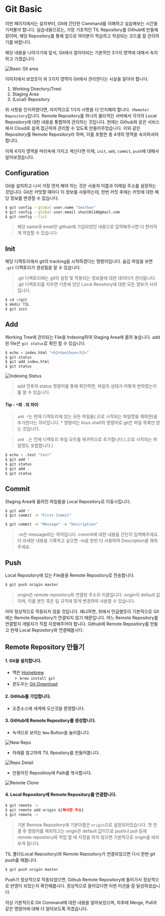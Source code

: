 # Git Basic
이번 페이지에서는 설치부터, Git에 간단한 Command를 이해하고 실습해보는 시간을 가져볼까 합니다.
실습내용으로는, 가장 기초적인 TIL Repository를 Github에 만들예정이며, 해당 Repository를 통해 앞으로 여러분이 학습하고 작성되는 코드를 잘 관리하기를 바랍니다.

해당 내용을 나아가기에 앞서, Git에서 알아야되는 기본적인 3가지 영역에 대해서 숙지하고 가겠습니다.
<div class='image'>
	<img src='images/localRepo.png' alt='Basic Git area' />
</div>

이미지에서 보았듯이 위 3가지 영역이 Git에서 관리한다는 사실을 알아야 합니다.

1. Working Directory(Tree)
2. Staging Area
3. (Local) Repository

위 사항을 인지하였다면, 마지막으로 1가지 사항을 더 인지해야 합니다. `(Remote) Repository`입니다. Remote Repository를 하나의 물리적인 서버에서 각각의 Local Repository에 대한 내용을 통합하여 관리하는 것입니다. 현재는 Github와 같은 서비스에서 Cloud로 쉽게 접근하여 관리할 수 있도록 만들어주었습니다. 이와 같은 Repository를 Remote Repository라 하며, 이를 포함한 총 4개의 영역을 숙지하셔야 합니다.

이제 4가지 영역을 머리속에 가지고 계신다면 이제, `init`, `add`, `commit`, `push`에 대해서 알아보겠습니다.

## Configuration
Git을 설치하고 나서 가장 먼저 해야 하는 것은 사용자 이름과 이메일 주소를 설정하는 것입니다. Git은 커밋할 때마다 이 정보를 사용하는데, 한번 커밋 후에는 커밋에 대한 해당 정보를 변경할 수 없습니다.

```bash
$ git config --global user.name "Seolhun"
$ git config --global user.email shun10114@gmail.com
$ git config --list
```

> 해당 name과 email은 github에 가입되었던 내용으로 입력해주시면 더 편리하게 작업할 수 있습니다.

## Init
해당 디렉토리에서 git의 tracking을 시작하겠다는 명령어입니다. 숨김 파일을 보면 `.git` 디렉토리가 생성됨을 알 수 있습니다.
> .git 디렉토리에는 git의 설정 및 작동되는 정보들에 대한 데이터가 관리됩니다. .git 디렉토리를 지우면 기존에 있던 Local Reository에 대한 모든 정보가 사라집니다.

```bash
$ cd ~/git
$ mkdir TIL
$ git init
```

## Add
Working Tree에 관리되는 File을 Indexing하여 Staging Area에 올려 놓습니다. add된 file은 `git status`로 확인 할 수 있습니다.

```bash
$ echo > index.html "<h2>Seolhun</h2>"
$ git status
$ git add index.html
$ git status
```
<div class='image'>
	<img src='images/indexing.png' alt='Indexing Status' />
</div>

> add 전후의 status 명령어를 통해 확인하면, 파일의 상태가 어떻게 변하였는지를 알 수 있습니다.

#### Tip - `*`와 `.`의 차이
> `add *`는 현재 디렉토리에 있는 모든 파일들(.으로 시작되는 파일명을 제외한)을 추가한다는 의미입니다. * 명령어는 linux shell의 명령어로 git은 파일 목록만 받는 것입니다.

> `add .`는 전체 디렉토리 파일 모두를 재귀적으로 추가합니다.(.으로 시작되는 파일명도 포함합니다.)

```bash
$ echo > .test "test"
$ git add *
$ git status
$ git add .
$ git status
```

## Commit
Staging Area에 올려진 파일들을 Local Repository로 이동시킵니다.

```bash
$ git add *
$ git commit -m "First Commit"
```
```bash
$ git commit -m "Message" -m "Description"
```

> -m은 message라는 약어입니다. commit에 대한 내용을 간단히 입력해주세요. 더 자세한 내용을 기록하고 싶으면 -m을 한번 더 사용하여 Description을 채워주세요.

## Push
Local Repository에 있는 File들을 Remote Repository로 전송합니다.

```bash
$ git push origin master
```
> origin은 remote repository와 연결된 주소의 이름입니다. origin이 default 값이며, 이를 본인 혹은 팀 규칙에 맞게 변경하여 사용할 수 있습니다.

아마 정상적으로 작동되지 않을 것입니다. 왜냐하면, 위에서 언급했듯이 기본적으로 Git에는 Remote Repository가 연결되지 않기 때문입니다. 어느 Remote Repository를 연결할지 개발자가 직접 지정해주어야 합니다. Github에 Remote Repository를 만들고 현재 Local Repository와 연결해봅시다.

## Remote Repository 만들기
#### 1. Git을 설치합니다.
- 맥은 [Homebrew](https://brew.sh/index_ko)
	- `brew install git`
- 윈도우는 [Git-Download](https://git-scm.com/downloads)

#### 2. GitHub를 가입합니다.
- 오픈소스에 세계에 오신것을 환영합니다.

#### 3. GitHub에 Remote Repository를 생성합니다.
- 녹색으로 보이는 `New` Button을 눌러줍니다.

<div class='image'>
	<img src='images/newRepo.png' alt='New Repo' />
</div>

- 아래를 참고하여 TIL Rpository를 만들어봅니다.
<div class='image'>
	<img src='images/repoDetail.png' alt='Repo Detail' />
</div>

- 만들어진 Repositroy에 Path를 복사합시다.
<div class='image'>
	<img src='images/remoteClone.png' alt='Remote Clone' />
</div>

#### 4. Local Repository에 Remote Repository를 연결합니다.
```bash
$ git remote -v
$ git remote add origin ${복사한 주소}
$ git remote -v
```

> 기본 Remote Repository에 기본이름은 `origin`으로 설정되어있습니다. 첫 연결 후 명령어를 제외하고는 origin은 default 값이므로 push나 pull 등에 remote repository와 작업 할 때 지정을 하지 않으면 기본적으로 origin을 바라보게 됩니다.

TIL 폴더(Local Repository)와 Remote Repository가 연결되었으면 다시 한번 git push를 해봅니다.
```bash
$ git push origin master
```

Push가 정상적으로 작동되었으면, Github Remote Repository에 들어가서 정상적으로 반영이 되었는지 확인해봅시다. 정상적으로 들어갔다면 이번 미션을 잘 달성하셨습니다.

이상 기본적으로 Git Command에 대한 내용을 알아보았으며, 차후에 Merge, Pull과 같은 명령어에 대해 더 알아보도록 하겠습니다.
